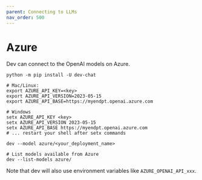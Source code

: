 ```yaml
---
parent: Connecting to LLMs
nav_order: 500
---
```


# Azure

Dev can connect to the OpenAI models on Azure.

```
python -m pip install -U dev-chat

# Mac/Linux:                                           
export AZURE_API_KEY=<key>
export AZURE_API_VERSION=2023-05-15
export AZURE_API_BASE=https://myendpt.openai.azure.com

# Windows
setx AZURE_API_KEY <key>
setx AZURE_API_VERSION 2023-05-15
setx AZURE_API_BASE https://myendpt.openai.azure.com
# ... restart your shell after setx commands

dev --model azure/<your_deployment_name>

# List models available from Azure
dev --list-models azure/
```

Note that dev will also use environment variables
like `AZURE_OPENAI_API_xxx`.
